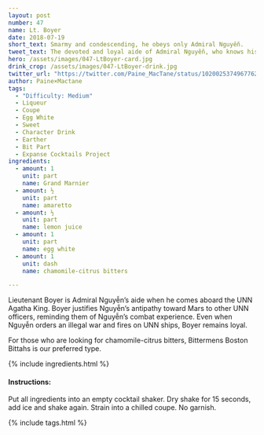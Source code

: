 ```yaml
---
layout: post
number: 47
name: Lt. Boyer
date: 2018-07-19
short_text: Smarmy and condescending, he obeys only Admiral Nguyễn.
tweet_text: The devoted and loyal aide of Admiral Nguyễn, who knows his past and understands his motives.
hero: /assets/images/047-LtBoyer-card.jpg
drink_crop: /assets/images/047-LtBoyer-drink.jpg
twitter_url: "https://twitter.com/Paine_MacTane/status/1020025374967762945"
author: Paine×Mactane
tags:
  - "Difficulty: Medium"
  - Liqueur
  - Coupe
  - Egg White
  - Sweet
  - Character Drink
  - Earther
  - Bit Part
  - Expanse Cocktails Project
ingredients:
  - amount: 1
    unit: part
    name: Grand Marnier
  - amount: ½
    unit: part
    name: amaretto
  - amount: ½
    unit: part
    name: lemon juice
  - amount: 1
    unit: part
    name: egg white
  - amount: 1
    unit: dash
    name: chamomile-citrus bitters

---
```


Lieutenant Boyer is Admiral  Nguyễn’s aide when he comes aboard the UNN Agatha King. Boyer justifies Nguyễn’s antipathy toward Mars to other UNN officers, reminding them of Nguyễn’s  combat experience. Even when Nguyễn orders an illegal war and fires on UNN ships, Boyer remains loyal.

For those who are looking for chamomile-citrus bitters, Bittermens Boston Bittahs is our preferred type.

{% include ingredients.html %}

#### Instructions:

Put all ingredients into an empty cocktail shaker. Dry shake for 15 seconds, add ice and shake again. Strain into a chilled coupe. No garnish.

{% include tags.html %}
